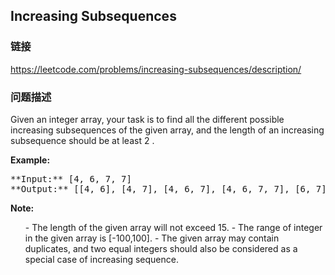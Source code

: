## Increasing Subsequences  
### 链接  
https://leetcode.com/problems/increasing-subsequences/description/  
### 问题描述

Given an integer array, your task is to find all the different possible increasing subsequences of the given array, and the length of an increasing subsequence should be at least 2 .


**Example:**<br />
<pre>
**Input:** [4, 6, 7, 7]
**Output:** [[4, 6], [4, 7], [4, 6, 7], [4, 6, 7, 7], [6, 7], [6, 7, 7], [7,7], [4,7,7]]
</pre>


**Note:**<br>
<ol>
- The length of the given array will not exceed 15.
- The range of integer in the given array is [-100,100].
- The given array may contain duplicates, and two equal integers should also be considered as a special case of increasing sequence.
</ol>


